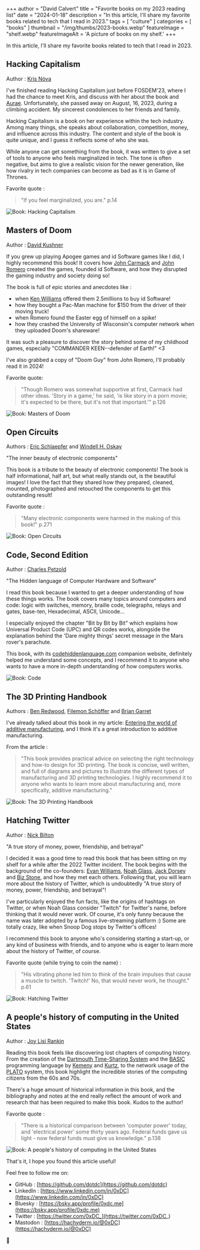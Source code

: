 +++
author = "David Calvert"
title = "Favorite books on my 2023 reading list"
date = "2024-01-18"
description = "In this article, I'll share my favorite books related to tech that I read in 2023."
tags = [
    "culture"
]
categories = [
    "books"
]
thumbnail = "/img/thumbs/2023-books.webp"
featureImage = "shelf.webp"
featureImageAlt = 'A picture of books on my shelf.'
+++

<!--more-->

In this article, I'll share my favorite books related to tech that I read in 2023.

## Hacking Capitalism

Author : [Kris Nóva](https://hachyderm.io/@nova)

I've finished reading Hacking Capitalism just before FOSDEM'23, where I had the chance to meet Kris, and discuss with her about the book and [Aurae](https://github.com/aurae-runtime/aurae). Unfortunately, she passed away on August, 16, 2023, during a climbing accident. My sincerest condolences to her friends and family.

Hacking Capitalism is a book on her experience within the tech industry. Among many things, she speaks about collaboration, competition, money, and influence across this industry. The content and style of the book is quite unique, and I guess it reflects some of who she was.

While anyone can get something from the book, it was written to give a set of tools to anyone who feels marginalized in tech. The tone is often negative, but aims to give a realistic vision for the newer generation, like how rivalry in tech companies can become as bad as it is in Game of Thrones.

Favorite quote :

> "If you feel marginalized, you are."
> p.14

![Book: Hacking Capitalism](hacking-capitalism.webp "Book: Hacking Capitalism")

## Masters of Doom

Author : [David Kushner](https://twitter.com/davidkushner)

If you grew up playing Apogee games and id Software games like I did, I highly recommend this book! It covers how [John Carmack](https://twitter.com/ID_AA_Carmack) and [John Romero](https://twitter.com/romero) created the games, founded id Software, and how they disrupted the gaming industry and society doing so!

The book is full of epic stories and anecdotes like :

- when [Ken Williams](https://twitter.com/caboken) offered them 2.5millions to buy id Software!
- how they bought a Pac-Man machine for $150 from the driver of their moving truck!
- when Romero found the Easter egg of himself on a spike!
- how they crashed the University of Wisconsin's computer network when they uploaded Doom's shareware!

It was such a pleasure to discover the story behind some of my childhood games, especially "COMMANDER KEEN--defender of Earth!" <3

I've also grabbed a copy of "Doom Guy" from John Romero, I'll probably read it in 2024!

Favorite quote:

> "Though Romero was somewhat supportive at first, Carmack had other ideas. 'Story in a game,' he said, 'is like story in a porn movie; it's expected to be there, but it's not that important.'"
> p.126

![Book: Masters of Doom](masters-of-doom.webp "Book: Masters of Doom")

## Open Circuits

Authors : [Eric Schlaepfer](https://twitter.com/TubeTimeUS) and [Windell H. Oskay](https://twitter.com/EMSL)

"The inner beauty of electronic components"

This book is a tribute to the beauty of electronic components! The book is half informational, half art, but what really stands out, is the beautiful images! I love the fact that they shared how they prepared, cleaned, mounted, photographed and retouched the components to get this outstanding result!

Favorite quote :

> "Many electronic components were harmed in the making of this book!"
> p.271

![Book: Open Circuits](open-circuits.webp "Book: Open Circuits")

## Code, Second Edition

Author : [Charles Petzold](https://www.charlespetzold.com)

"The Hidden language of Computer Hardware and Software"

I read this book because I wanted to get a deeper understanding of how these things works. The book covers many topics around computers and code: logic with switches, memory, braille code, telegraphs, relays and gates, base-ten, Hexadecimal, ASCII, Unicode…

I especially enjoyed the chapter "Bit by Bit by Bit" which explains how Universal Product Code (UPC) and QR codes works, alongside the explanation behind the 'Dare mighty things' secret message in the Mars rover's parachute.

This book, with its [codehiddenlanguage.com](https://codehiddenlanguage.com/) companion website, definitely helped me understand some concepts, and I recommend it to anyone who wants to have a more in-depth understanding of how computers works.

![Book: Code](code.webp "Book: Code")

## The 3D Printing Handbook

Authors : [Ben Redwood](https://twitter.com/b_redwood), [Filemon Schöffer](https://twitter.com/filemonschoffer) and [Brian Garret](https://twitter.com/briangarret)

I've already talked about this book in my article: [Entering the world of additive manufacturing](https://0xdc.me/blog/entering-the-world-of-additive-manufacturing/), and I think it's a great introduction to additive manufacturing.

From the article :

> "This book provides practical advice on selecting the right technology and how-to design for 3D printing. The book is concise, well written, and full of diagrams and pictures to illustrate the different types of manufacturing and 3D printing technologies. I highly recommend it to anyone who wants to learn more about manufacturing and, more specifically, additive manufacturing."

![Book: The 3D Printing Handbook](3d-printing-handbook.webp "Book: The 3D Printing Handbook")

## Hatching Twitter

Author : [Nick Bilton](https://twitter.com/nickbilton)

"A true story of money, power, friendship, and betrayal"

I decided it was a good time to read this book that has been sitting on my shelf for a while after the 2022 Twitter incident. The book begins with the background of the co-founders: [Evan Williams](https://twitter.com/ev), [Noah Glass](https://twitter.com/noah), [Jack Dorsey](https://twitter.com/jack) and [Biz Stone](https://twitter.com/biz), and how they met each others. Following that, you will learn more about the history of Twitter, which is undoubtedly "A true story of money, power, friendship, and betrayal"!

I've particularly enjoyed the fun facts, like the origins of hashtags on Twitter, or when Noah Glass consider "Twitch" for Twitter's name, before thinking that it would never work. Of course, it's only funny because the name was later adopted by a famous live-streaming platform :) Some are totally crazy, like when Snoop Dog stops by Twitter's offices!

I recommend this book to anyone who's considering starting a start-up, or any kind of business with friends, and to anyone who is eager to learn more about the history of Twitter, of course.

Favorite quote (while trying to coin the name) :

> "His vibrating phone led him to think of the brain impulses that cause a muscle to twitch. 'Twitch!' No, that would never work, he thought."
> p.61

![Book: Hatching Twitter](hatching-twitter.webp "Book: Hatching Twitter")

## A people's history of computing in the United States

Author : [Joy Lisi Rankin](https://twitter.com/JoyMLRankin)

Reading this book feels like discovering lost chapters of computing history. From the creation of the [Dartmouth Time-Sharing System](https://en.wikipedia.org/wiki/Dartmouth_Time_Sharing_System) and the [BASIC](https://en.wikipedia.org/wiki/BASIC) programming language by [Kemeny](https://en.wikipedia.org/wiki/John_G._Kemeny) and [Kurtz](https://en.wikipedia.org/wiki/Thomas_E._Kurtz), to the network usage of the [PLATO](https://en.wikipedia.org/wiki/PLATO_(computer_system)) system, this book highlight the incredible stories of the computing citizens from the 60s and 70s.

There's a huge amount of historical information in this book, and the bibliography and notes at the end really reflect the amount of work and research that has been required to make this book. Kudos to the author!

Favorite quote :

> "There is a historical comparison between 'computer power' today, and 'electrical power' some thirty years ago. Federal funds gave us light - now federal funds must give us knowledge."
> p.138

![Book: A people's history of computing in the United States](a-people-s-history-of-computing-in-the-united-states.webp "Book: A people's history of computing in the United States")

That's it, I hope you found this article useful!

Feel free to follow me on:

- GitHub : [https://github.com/dotdc](https://github.com/dotdc)
- LinkedIn : [https://www.linkedin.com/in/0xDC](https://www.linkedin.com/in/0xDC)
- Bluesky : [https://bsky.app/profile/0xdc.me](https://bsky.app/profile/0xdc.me)
- Twitter : [https://twitter.com/0xDC_](https://twitter.com/0xDC_)
- Mastodon : [https://hachyderm.io/@0xDC](https://hachyderm.io/@0xDC)

👋
